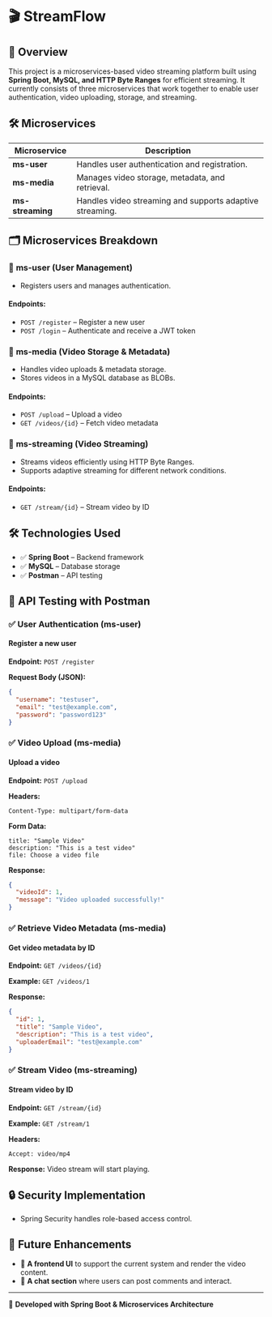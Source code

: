 # 🎬 StreamFlow

## 🚀 Overview

This project is a microservices-based video streaming platform built using **Spring Boot, MySQL, and HTTP Byte Ranges** for efficient streaming. It currently consists of three microservices that work together to enable user authentication, video uploading, storage, and streaming.

## 🛠 Microservices

| Microservice     | Description                                              |
| ---------------- | -------------------------------------------------------- |
| **ms-user**      | Handles user authentication and registration.            |
| **ms-media**     | Manages video storage, metadata, and retrieval.          |
| **ms-streaming** | Handles video streaming and supports adaptive streaming. |

## 🗂 Microservices Breakdown

### 📍 **ms-user (User Management)**

- Registers users and manages authentication.

#### **Endpoints:**

- `POST /register` – Register a new user
- `POST /login` – Authenticate and receive a JWT token

### 📍 **ms-media (Video Storage & Metadata)**

- Handles video uploads & metadata storage.
- Stores videos in a MySQL database as BLOBs.

#### **Endpoints:**

- `POST /upload` – Upload a video
- `GET /videos/{id}` – Fetch video metadata

### 📍 **ms-streaming (Video Streaming)**

- Streams videos efficiently using HTTP Byte Ranges.
- Supports adaptive streaming for different network conditions.

#### **Endpoints:**

- `GET /stream/{id}` – Stream video by ID

## 🛠 Technologies Used

- ✅ **Spring Boot** – Backend framework
- ✅ **MySQL** – Database storage
- ✅ **Postman** – API testing

## 📡 API Testing with Postman

### ✅ **User Authentication (ms-user)**

#### **Register a new user**

**Endpoint:** `POST /register`

**Request Body (JSON):**

```json
{
  "username": "testuser",
  "email": "test@example.com",
  "password": "password123"
}
```

### ✅ **Video Upload (ms-media)**

#### **Upload a video**

**Endpoint:** `POST /upload`

**Headers:**

```
Content-Type: multipart/form-data
```

**Form Data:**

```
title: "Sample Video"
description: "This is a test video"
file: Choose a video file
```

**Response:**

```json
{
  "videoId": 1,
  "message": "Video uploaded successfully!"
}
```

### ✅ **Retrieve Video Metadata (ms-media)**

#### **Get video metadata by ID**

**Endpoint:** `GET /videos/{id}`

**Example:** `GET /videos/1`

**Response:**

```json
{
  "id": 1,
  "title": "Sample Video",
  "description": "This is a test video",
  "uploaderEmail": "test@example.com"
}
```

### ✅ **Stream Video (ms-streaming)**

#### **Stream video by ID**

**Endpoint:** `GET /stream/{id}`

**Example:** `GET /stream/1`

**Headers:**

```
Accept: video/mp4
```

**Response:** Video stream will start playing.

## 🔒 Security Implementation

- Spring Security handles role-based access control.

## 📌 Future Enhancements

- 🎨 **A frontend UI** to support the current system and render the video content.
- 💬 **A chat section** where users can post comments and interact.

---

🚀 **Developed with Spring Boot & Microservices Architecture**

